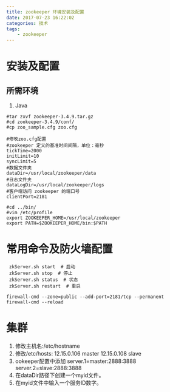 ```yaml
---
title: zookeeper 环境安装及配置
date: 2017-07-23 16:22:02
categories: 技术
tags: 
    - zookeeper
---
```


# 安装及配置
## 所需环境
1. Java
<!-- more -->
```
#tar zxvf zookeeper-3.4.9.tar.gz
#cd zookeeper-3.4.9/conf/
#cp zoo_sample.cfg zoo.cfg

#修改zoo.cfg配置
#zookeeper 定义的基准时间间隔，单位：毫秒
tickTime=2000
initLimit=10
syncLimit=5
#数据文件夹
dataDir=/usr/local/zookeeper/data
#日志文件夹
dataLogDir=/usr/local/zookeeper/logs
#客户端访问 zookeeper 的端口号
clientPort=2181

#cd ../bin/
#vim /etc/profile
export ZOOKEEPER_HOME=/usr/local/zookeeper
export PATH=$ZOOKEEPER_HOME/bin:$PATH
```

# 常用命令及防火墙配置
```
 zkServer.sh start  # 启动
 zkServer.sh stop  # 停止
 zkServer.sh status  # 状态
 zkServer.sh restart  # 重启
```

```
firewall-cmd --zone=public --add-port=2181/tcp --permanent
firewall-cmd --reload
```

# 集群

1. 修改主机名:/etc/hostname
2. 修改/etc/hosts: 
    12.15.0.106 master
    12.15.0.108 slave
3. ookeeper配置中添加
    server.1=master:2888:3888
    server.2=slave:2888:3888
4. 在dataDir路径下创建一个myid文件。
5. 在myid文件中输入一个服务ID数字。